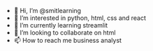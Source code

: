 - 👋 Hi, I’m @smitlearning
- 👀 I’m interested in python, html, css and react 
- 🌱 I’m currently learning streamlit
- 💞️ I’m looking to collaborate on html
- 📫 How to reach me business analyst

<!---
smitlearning/smitlearning is a ✨ special ✨ repository because its `README.md` (this file) appears on your GitHub profile.
You can click the Preview link to take a look at your changes.
--->
